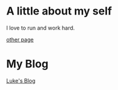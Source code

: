 # A little about my self
I love to run and work hard.

[other page](https://ASAPLukeP.github.io/Luke.md)

# My Blog
[Luke's Blog](https://ASAPLukeP.github.io/BlogStorage.html)


